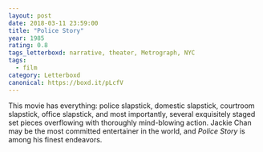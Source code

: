 ```yaml
---
layout: post 
date: 2018-03-11 23:59:00
title: "Police Story"
year: 1985
rating: 0.8
tags_letterboxd: narrative, theater, Metrograph, NYC
tags:
  - film
category: Letterboxd
canonical: https://boxd.it/pLcfV
---
```


This movie has everything: police slapstick, domestic slapstick, courtroom slapstick, office slapstick, and most importantly, several exquisitely staged set pieces overflowing with thoroughly mind-blowing action. Jackie Chan may be the most committed entertainer in the world, and <cite>Police Story</cite> is among his finest endeavors.